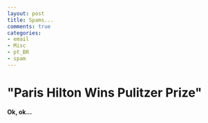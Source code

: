 ```yaml
---
layout: post
title: Spams...
comments: true
categories:
- email
- Misc
- pt_BR
- spam
---
```

<h1 class="YfMhcb"><span class="VrHWId">"Paris Hilton Wins Pulitzer Prize"</span></h1>

**Ok, ok...**
